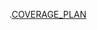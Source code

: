 .[COVERAGE_PLAN](https://1drv.ms/x/c/f718b43b718bbc38/EVkQd-ygJE5Lg8Vjn0jTR1YBoK1PTTScGSrq1m_-GOT6rA?e=clMLIs)
